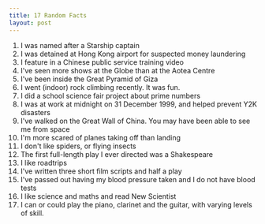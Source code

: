 ```yaml
---
title: 17 Random Facts
layout: post
---
```


1.  I was named after a Starship captain
2.  I was detained at Hong Kong airport for suspected money laundering
3.  I feature in a Chinese public service training video
4.  I've seen more shows at the Globe than at the Aotea Centre
5.  I've been inside the Great Pyramid of Giza
6.  I went (indoor) rock climbing recently.  It was fun.
7.  I did a school science fair project about prime numbers
8.  I was at work at midnight on 31 December 1999, and helped prevent Y2K disasters
9.  I've walked on the Great Wall of China.  You may have been able to see me from space
10.  I'm more scared of planes taking off than landing
11.  I don't like spiders, or flying insects
12.  The first full-length play I ever directed was a Shakespeare
13.  I like roadtrips
14.  I've written three short film scripts and half a play
15.  I've passed out having my blood pressure taken and I do not have blood tests
16.  I like science and maths and read New Scientist
17.  I can or could play the piano, clarinet and the guitar, with varying levels of skill.
